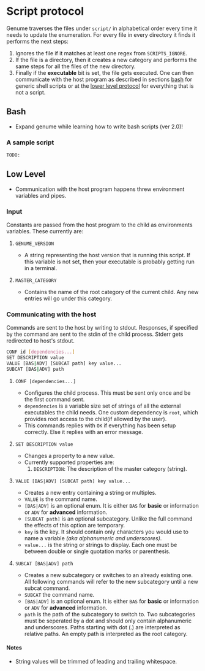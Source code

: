 # Script protocol

Genume traverses the files under `script/` in alphabetical order every time it needs to update the enumeration. For every file in every directory it finds it performs the next steps:

1. Ignores the file if it matches at least one regex from `SCRIPTS_IGNORE`.
2. If the file is a directory, then it creates a new category and performs the same steps for all the files of the new directory.
3. Finally if the **executable** bit is set, the file gets executed. One can then communicate with the host program as described in sections [bash](#bash) for generic shell scripts or at the [lower level protocol](#low-level) for everything that is not a script.

## Bash

- Expand genume while learning how to write bash scripts (ver 2.0)!

### A sample script

```sh
TODO:
```

## Low Level

- Communication with the host program happens threw environment variables and pipes.

### Input

Constants are passed from the host program to the child as environments variables. These currently are:

1. `GENUME_VERSION`
    - A string representing the host version that is running this script. If this variable is not set, then your executable is probably getting run in a terminal.

2. `MASTER_CATEGORY`
    - Contains the name of the root category of the current child. Any new entries will go under this category.

### Communicating with the host

Commands are sent to the host by writing to stdout. Responses, if specified by the command are sent to the stdin of the child process. Stderr gets redirected to host's stdout.

```sh
CONF id [dependencies...]
SET DESCRIPTION value
VALUE [BAS|ADV] [SUBCAT path] key value...
SUBCAT [BAS|ADV] path
```

1. `CONF [dependencies...]`
    - Configures the child process. This must be sent only once and be the first command sent.
    - `dependencies` is a variable size set of strings of all the external executables the child needs. One custom dependency is `root`, which provides root access to the child(if allowed by the user).
    - This commands replies with `OK` if everything has been setup correctly. Else it replies with an error message.

2. `SET DESCRIPTION value`
    - Changes a property to a new value.
    - Currently supported properties are:
        1. `DESCRIPTION`: The description of the master category (string).

3. `VALUE [BAS|ADV] [SUBCAT path] key value...`
    - Creates a new entry containing a string or multiples.
    - `VALUE` is the command name.
    - `[BAS|ADV]` is an optional enum. It is either `BAS` for **basic** or information or `ADV` for **advanced** information.
    - `[SUBCAT path]` is an optional subcategory. Unlike the full command the effects of this option are temporary.
    - `key` is the key. It should contain only characters you would use to name a variable _(aka alphanumeric and underscores)_.
    - `value...` is the string or strings to display. Each one must be between double or single quotation marks or parenthesis.

4. `SUBCAT [BAS|ADV] path`
    - Creates a new subcategory or switches to an already existing one. All following commands will refer to the new subcategory until a new subcat command.
    - `SUBCAT` the command name.
    - `[BAS|ADV]` is an optional enum. It is either `BAS` for **basic** or information or `ADV` for **advanced** information.
    - `path` is the path of the subcategory to switch to. Two subcategories must be seperated by a dot and should only contain alphanumeric and underscores. Paths starting with dot (.) are interpreted as relative paths. An empty path is interpreted as the root category.

#### Notes

- String values will be trimmed of leading and trailing whitespace.
